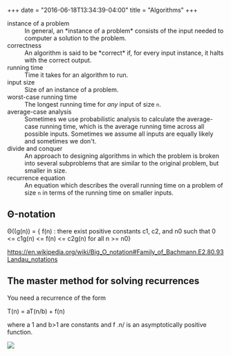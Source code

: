 +++
date = "2016-06-18T13:34:39-04:00"
title = "Algorithms"
+++

<dl>
  <dt>instance of a problem</dt>
  <dd>In general, an *instance of a problem* consists of the input needed to computer a solution to the problem.</dd>
  <dt>correctness</dt>
  <dd>An algorithm is said to be *correct* if, for every input instance, it halts with the correct output.</dd>
  <dt>running time</dt>
  <dd>Time it takes for an algorithm to run.</dd>
  <dt>input size</dt>
  <dd>Size of an instance of a problem.</dd>
  <dt>worst-case running time</dt>
  <dd>The longest running time for <em>any</em> input of size <code>n</code>.</dd>
  <dt>average-case analysis</dt>
  <dd>Sometimes we use probabilistic analysis to calculate the average-case running time, which is the average running time across all possible inputs. Sometimes we assume all inputs are equally likely and sometimes we don't.</dd>

  <dt>divide and conquer</dt>
  <dd>An approach to designing algorithms in which the problem is broken into several subproblems that are similar to the original problem, but smaller in size.</dd>
  
  <dt>recurrence equation</dt>
  <dd>An equation which describes the overall running time on a problem of size <code>n</code> in terms of the running time on smaller inputs.</dd>
</dl>

## Θ-notation

Θ((g(n)) = { f(n) : there exist positive constants c1, c2, and n0 such that 0 <= c1g(n) <= f(n) <= c2g(n) for all n >= n0}

https://en.wikipedia.org/wiki/Big_O_notation#Family_of_Bachmann.E2.80.93Landau_notations

## The master method for solving recurrences

You need a recurrence of the form

T(n) = aT(n/b) + f(n)

where a  1 and b>1 are constants and f .n/ is an asymptotically positive function.

<img src="/definitions/the-master-theorem.png">
